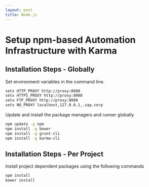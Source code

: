 ```yaml
---
layout: post
title: Node.js
---
```


# Setup npm-based Automation Infrastructure with Karma

## Installation Steps - Globally

Set environment variables in the command line.

```bash
setx HTTP_PROXY http://proxy:8080
setx HTTPS_PROXY http://proxy:8080
setx FTP_PROXY http://proxy:8080
setx NO_PROXY localhost,127.0.0.1,.sap.corp
```

Update and install the package managers and runner globally

```bash
npm update -g npm
npm install -g bower
npm install -g grunt-cli
npm install -g karma-cli
```

## Installation Steps - Per Project

Install project dependent packages using the following commands

```bash
npm install
bower install
```
